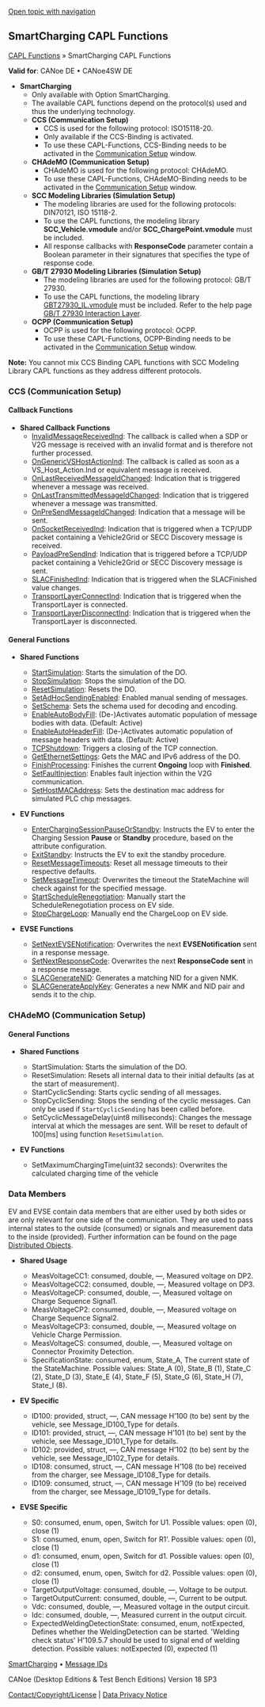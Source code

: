 [Open topic with navigation](../../../../CANoeDEFamily.htm#Topics/CAPLFunctions/SmartCharging/CAPLFunctionsSmartChargingOverview.md)

## SmartCharging CAPL Functions

[CAPL Functions](../CAPLfunctions.md) » SmartCharging CAPL Functions

**Valid for**: CANoe DE • CANoe4SW DE

- **SmartCharging**
  - Only available with Option SmartCharging.
  - The available CAPL functions depend on the protocol(s) used and thus the underlying technology.
  - **CCS (Communication Setup)**
    - CCS is used for the following protocol: ISO15118-20.
    - Only available if the CCS-Binding is activated.
    - To use these CAPL-Functions, CCS-Binding needs to be activated in the [Communication Setup](../../CANoeCANalyzer/Windows/CommunicationSetup/CommunicationSetup.md) window.
  - **CHAdeMO (Communication Setup)**
    - CHAdeMO is used for the following protocol: CHAdeMO.
    - To use these CAPL-Functions, CHAdeMO-Binding needs to be activated in the [Communication Setup](../../CANoeCANalyzer/Windows/CommunicationSetup/CommunicationSetup.md) window.
  - **SCC Modeling Libraries (Simulation Setup)**
    - The modeling libraries are used for the following protocols: DIN70121, ISO 15118-2.
    - To use the CAPL functions, the modeling library **SCC_Vehicle.vmodule** and/or **SCC_ChargePoint.vmodule** must be included.
    - All response callbacks with **ResponseCode** parameter contain a Boolean parameter in their signatures that specifies the type of response code.
  - **GB/T 27930 Modeling Libraries (Simulation Setup)**
    - The modeling libraries are used for the following protocol: GB/T 27930.
    - To use the CAPL functions, the modeling library [GBT27930_IL.vmodule](../../CANoeCANalyzer/ISO11783/procedures/UseNodelayerDLL.md) must be included. Refer to the help page [GB/T 27930 Interaction Layer](../../Shared/ISO11783/J1939GBT27930IL.md).
  - **OCPP (Communication Setup)**
    - OCPP is used for the following protocol: OCPP.
    - To use these CAPL-Functions, OCPP-Binding needs to be activated in the [Communication Setup](../../CANoeCANalyzer/Windows/CommunicationSetup/CommunicationSetup.md) window.

**Note:** You cannot mix CCS Binding CAPL functions with SCC Modeling Library CAPL functions as they address different protocols.

### CCS (Communication Setup)

#### Callback Functions

- **Shared Callback Functions**
  - [InvalidMessageReceivedInd](Callbacks/CAPLfunctionSCCInvalidMessageReceivedInd.md): The callback is called when a SDP or V2G message is received with an invalid format and is therefore not further processed.
  - [OnGenericVSHostActionInd](Callbacks/CAPLfunctionSCCOnGenericVSHostActionInd.md): The callback is called as soon as a VS_Host_Action.Ind or equivalent message is received.
  - [OnLastReceivedMessageIdChanged](CCSBindingCallbacks/CAPLfunctionOnLastReceivedMessageIdChanged.md): Indication that is triggered whenever a message was received.
  - [OnLastTransmittedMessageIdChanged](CCSBindingCallbacks/CAPLfunctionOnLastTransmittedMessageIdChanged.md): Indication that is triggered whenever a message was transmitted.
  - [OnPreSendMessageIdChanged](Callbacks/CAPLfunctionSCCOnPreSendMessageIdChanged.md): Indication that a message will be sent.
  - [OnSocketReceivedInd](Callbacks/CAPLfunctionSCCOnSocketReceivedInd.md): Indication that is triggered when a TCP/UDP packet containing a Vehicle2Grid or SECC Discovery message is received.
  - [PayloadPreSendInd](Callbacks/CAPLfunctionCCSPayloadPreSendInd.md): Indication that is triggered before a TCP/UDP packet containing a Vehicle2Grid or SECC Discovery message is sent.
  - [SLACFinishedInd](CCSBindingFunctions/CAPLfunctionSLACFinishedInd.md): Indication that is triggered when the SLACFinished value changes.
  - [TransportLayerConnectInd](CCSBindingFunctions/CAPLfunctionTransportLayerConnectInd.md): Indication that is triggered when the TransportLayer is connected.
  - [TransportLayerDisconnectInd](CCSBindingFunctions/CAPLfunctionTransportLayerDisconnectInd.md): Indication that is triggered when the TransportLayer is disconnected.

#### General Functions

- **Shared Functions**
  - [StartSimulation](CCSBindingFunctions/CAPLfunctionStartSimulation.md): Starts the simulation of the DO.
  - [StopSimulation](CCSBindingFunctions/CAPLfunctionStopSimulation.md): Stops the simulation of the DO.
  - [ResetSimulation](CCSBindingFunctions/CAPLfunctionResetSimulation.md): Resets the DO.
  - [SetAdHocSendingEnabled](CCSBindingFunctions/CAPLfunctionSetAdHocSendingEnabled.md): Enabled manual sending of messages.
  - [SetSchema](CCSBindingFunctions/CAPLfunctionSetSchema.md): Sets the schema used for decoding and encoding.
  - [EnableAutoBodyFill](CCSBindingFunctions/CAPLfunctionEnableAutoBodyFill.md): (De-)Activates automatic population of message bodies with data. (Default: Active)
  - [EnableAutoHeaderFill](CCSBindingFunctions/CAPLfunctionEnableAutoHeaderFill.md): (De-)Activates automatic population of message headers with data. (Default: Active)
  - [TCPShutdown](CCSBindingFunctions/CAPLfunctionTCPShutdown.md): Triggers a closing of the TCP connection.
  - [GetEthernetSettings](CCSBindingFunctions/CAPLfunctionGetEthernetSettings.md): Gets the MAC and IPv6 address of the DO.
  - [FinishProcessing](CCSBindingFunctions/CAPLfunctionFinishProcessing.md): Finishes the current **Ongoing** loop with **Finished**.
  - [SetFaultInjection](CCSBindingFunctions/CAPLfunctionSetFaultInjection.md): Enables fault injection within the V2G communication.
  - [SetHostMACAddress](CCSBindingFunctions/CAPLfunctionSetHostMACAddress.md): Sets the destination mac address for simulated PLC chip messages.

- **EV Functions**
  - [EnterChargingSessionPauseOrStandby](CCSBindingFunctions/CAPLfunctionEnterChargingSessionPauseOrStandby.md): Instructs the EV to enter the Charging Session **Pause** or **Standby** procedure, based on the attribute configuration.
  - [ExitStandby](CCSBindingFunctions/CAPLfunctionExitStandby.md): Instructs the EV to exit the standby procedure.
  - [ResetMessageTimeouts](CCSBindingFunctions/CAPLfunctionResetMessageTimeouts.md): Reset all message timeouts to their respective defaults.
  - [SetMessageTimeout](CCSBindingFunctions/CAPLfunctionSetMessageTimeout.md): Overwrites the timeout the StateMachine will check against for the specified message.
  - [StartScheduleRenegotiation](CCSBindingFunctions/CAPLfunctionStartScheduleRenegotiation.md): Manually start the ScheduleRenegotiation process on EV side.
  - [StopChargeLoop](CCSBindingFunctions/CAPLfunctionStopChargeLoop.md): Manually end the ChargeLoop on EV side.

- **EVSE Functions**
  - [SetNextEVSENotification](CCSBindingFunctions/CAPLfunctionSetNextEVSENotification.md): Overwrites the next **EVSENotification** sent in a response message.
  - [SetNextResponseCode](CCSBindingFunctions/CAPLfunctionISO20SetNextResponseCode.md): Overwrites the next **ResponseCode sent** in a response message.
  - [SLACGenerateNID](CCSBindingFunctions/CAPLfunctionSCCSLACGenerateNID.md): Generates a matching NID for a given NMK.
  - [SLACGenerateApplyKey](CCSBindingFunctions/CAPLfunctionSLACGenerateApplyKey.md): Generates a new NMK and NID pair and sends it to the chip.

### CHAdeMO (Communication Setup)

#### General Functions

- **Shared Functions**
  - StartSimulation: Starts the simulation of the DO.
  - ResetSimulation: Resets all internal data to their initial defaults (as at the start of measurement).
  - StartCyclicSending: Starts cyclic sending of all messages.
  - StopCyclicSending: Stops the sending of the cyclic messages. Can only be used if `StartCyclicSending` has been called before.
  - SetCyclicMessageDelay(uint8 milliseconds): Changes the message interval at which the messages are sent. Will be reset to default of 100[ms] using function `ResetSimulation`.

- **EV Functions**
  - SetMaximumChargingTime(uint32 seconds): Overwrites the calculated charging time of the vehicle

### Data Members

EV and EVSE contain data members that are either used by both sides or are only relevant for one side of the communication. They are used to pass internal states to the outside (consumed) or signals and measurement data to the inside (provided). Further information can be found on the page [Distributed Objects](../../CANoeCANalyzer/CommunicationConcept/CCDistributedObjects.md).

- **Shared Usage**
  - MeasVoltageCC1: consumed, double, —, Measured voltage on DP2.
  - MeasVoltageCC2: consumed, double, —, Measured voltage on DP3.
  - MeasVoltageCP: consumed, double, —, Measured voltage on Charge Sequence Signal1.
  - MeasVoltageCP2: consumed, double, —, Measured voltage on Charge Sequence Signal2.
  - MeasVoltageCP3: consumed, double, —, Measured voltage on Vehicle Charge Permission.
  - MeasVoltageCS: consumed, double, —, Measured voltage on Connector Proximity Detection.
  - SpecificationState: consumed, enum, State_A, The current state of the StateMachine. Possible values: State_A (0), State_B (1), State_C (2), State_D (3), State_E (4), State_F (5), State_G (6), State_H (7), State_I (8).

- **EV Specific**
  - ID100: provided, struct, —, CAN message H’100 (to be) sent by the vehicle, see Message_ID100_Type for details.
  - ID101: provided, struct, —, CAN message H’101 (to be) sent by the vehicle, see Message_ID101_Type for details.
  - ID102: provided, struct, —, CAN message H’102 (to be) sent by the vehicle, see Message_ID102_Type for details.
  - ID108: consumed, struct, —, CAN message H’108 (to be) received from the charger, see Message_ID108_Type for details.
  - ID109: consumed, struct, —, CAN message H’109 (to be) received from the charger, see Message_ID109_Type for details.

- **EVSE Specific**
  - S0: consumed, enum, open, Switch for U1. Possible values: open (0), close (1)
  - S1: consumed, enum, open, Switch for R1‘. Possible values: open (0), close (1)
  - d1: consumed, enum, open, Switch for d1. Possible values: open (0), close (1)
  - d2: consumed, enum, open, Switch for d2. Possible values: open (0), close (1)
  - TargetOutputVoltage: consumed, double, —, Voltage to be output.
  - TargetOutputCurrent: consumed, double, —, Current to be output.
  - Vdc: consumed, double, —, Measured voltage in the output circuit.
  - Idc: consumed, double, —, Measured current in the output circuit.
  - ExpectedWeldingDetectionState: consumed, enum, notExpected, Defines whether the WeldingDetection can be started. 'Welding check status' H'109.5.7 should be used to signal end of welding detection. Possible values: notExpected (0), expected (1)

[SmartCharging](../../CANoeCANalyzer/SmartCharging/SmartCharging.md) • [Message IDs](Callbacks/SCC_MessageID.md)

CANoe (Desktop Editions & Test Bench Editions) Version 18 SP3

[Contact/Copyright/License](../../Shared/ContactCopyrightLicense.md) | [Data Privacy Notice](https://www.vector.com/int/en/company/get-info/privacy-policy/)
